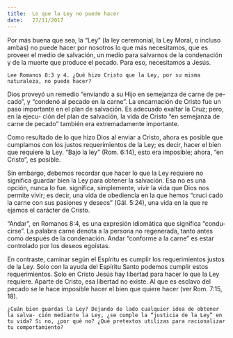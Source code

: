 ```yaml
---
title:  Lo que la Ley no puede hacer
date:   27/11/2017
---
```



Por más buena que sea, la “Ley” (la ley ceremonial, la Ley Moral, o incluso ambas) no puede hacer por nosotros lo que más necesitamos, que es proveer el medio de salvación, un medio para salvarnos de la condenación y de la muerte que produce el pecado. Para eso, necesitamos a Jesús.

`Lee Romanos 8:3 y 4. ¿Qué hizo Cristo que la Ley, por su misma naturaleza, no puede hacer?`

Dios proveyó un remedio “enviando a su Hijo en semejanza de carne de pe- cado”, y “condenó al pecado en la carne”. La encarnación de Cristo fue un paso importante en el plan de salvación. Es adecuado exaltar la Cruz; pero, en la ejecu- ción del plan de salvación, la vida de Cristo “en semejanza de carne de pecado” también era extremadamente importante.

Como resultado de lo que hizo Dios al enviar a Cristo, ahora es posible que cumplamos con los justos requerimientos de la Ley; es decir, hacer el bien que requiere la Ley. “Bajo la ley” (Rom. 6:14), esto era imposible; ahora, “en Cristo”, es posible.

Sin embargo, debemos recordar que hacer lo que la Ley requiere no significa guardar bien la Ley para obtener la salvación. Esa no es una opción, nunca lo fue. significa, simplemente, vivir la vida que Dios nos permite vivir; es decir, una vida de obediencia en la que hemos “cruci cado la carne con sus pasiones y deseos” (Gál. 5:24), una vida en la que re ejamos el carácter de Cristo.

“Andar”, en Romanos 8:4, es una expresión idiomática que significa “condu- cirse”. La palabra carne denota a la persona no regenerada, tanto antes como después de la condenación. Andar “conforme a la carne” es estar controlado por los deseos egoístas.

En contraste, caminar según el Espíritu es cumplir los requerimientos justos de la Ley. Solo con la ayuda del Espíritu Santo podemos cumplir estos requerimientos. Solo en Cristo Jesús hay libertad para hacer lo que la Ley requiere. Aparte de Cristo, esa libertad no existe. Al que es esclavo del pecado se le hace imposible hacer el bien que quiere hacer (ver Rom. 7:15, 18).

`¿Cuán bien guardas la Ley? Dejando de lado cualquier idea de obtener la salva- ción mediante la Ley, ¿se cumple la “justicia de la Ley” en tu vida? Si no, ¿por qué no? ¿Qué pretextos utilizas para racionalizar tu comportamiento?`